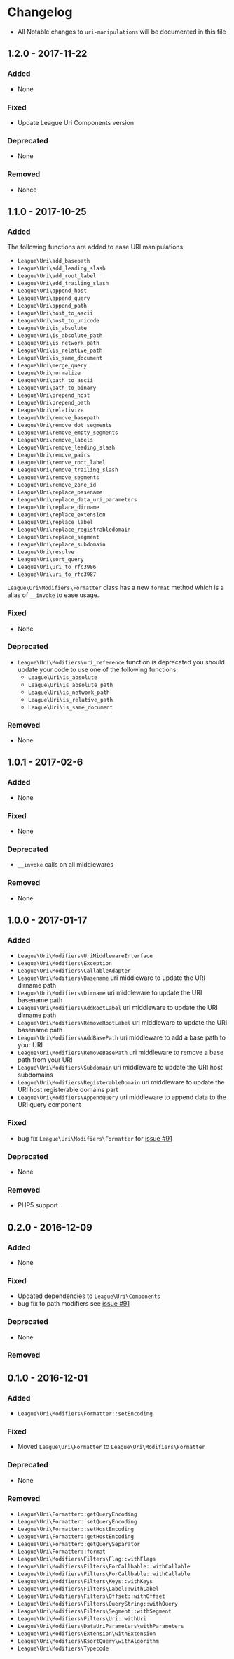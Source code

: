 # Changelog

- All Notable changes to `uri-manipulations` will be documented in this file

## 1.2.0 - 2017-11-22

### Added

- None

### Fixed

- Update League Uri Components version

### Deprecated

- None

### Removed

- Nonce

## 1.1.0 - 2017-10-25

### Added

The following functions are added to ease URI manipulations

- `League\Uri\add_basepath`
- `League\Uri\add_leading_slash`
- `League\Uri\add_root_label`
- `League\Uri\add_trailing_slash`
- `League\Uri\append_host`
- `League\Uri\append_query`
- `League\Uri\append_path`
- `League\Uri\host_to_ascii`
- `League\Uri\host_to_unicode`
- `League\Uri\is_absolute`
- `League\Uri\is_absolute_path`
- `League\Uri\is_network_path`
- `League\Uri\is_relative_path`
- `League\Uri\is_same_document`
- `League\Uri\merge_query`
- `League\Uri\normalize`
- `League\Uri\path_to_ascii`
- `League\Uri\path_to_binary`
- `League\Uri\prepend_host`
- `League\Uri\prepend_path`
- `League\Uri\relativize`
- `League\Uri\remove_basepath`
- `League\Uri\remove_dot_segments`
- `League\Uri\remove_empty_segments`
- `League\Uri\remove_labels`
- `League\Uri\remove_leading_slash`
- `League\Uri\remove_pairs`
- `League\Uri\remove_root_label`
- `League\Uri\remove_trailing_slash`
- `League\Uri\remove_segments`
- `League\Uri\remove_zone_id`
- `League\Uri\replace_basename`
- `League\Uri\replace_data_uri_parameters`
- `League\Uri\replace_dirname`
- `League\Uri\replace_extension`
- `League\Uri\replace_label`
- `League\Uri\replace_registrabledomain`
- `League\Uri\replace_segment`
- `League\Uri\replace_subdomain`
- `League\Uri\resolve`
- `League\Uri\sort_query`
- `League\Uri\uri_to_rfc3986`
- `League\Uri\uri_to_rfc3987`

`League\Uri\Modifiers\Formatter` class has a new `format` method which is a alias of `__invoke` to ease usage.

### Fixed

- None

### Deprecated

- `League\Uri\Modifiers\uri_reference` function is deprecated you should update your code to use one of the following functions:
    - `League\Uri\is_absolute`
    - `League\Uri\is_absolute_path`
    - `League\Uri\is_network_path`
    - `League\Uri\is_relative_path`
    - `League\Uri\is_same_document`

### Removed

- None

## 1.0.1 - 2017-02-6

### Added

- None

### Fixed

- None

### Deprecated

-  `__invoke` calls on all middlewares

### Removed

- None

## 1.0.0 - 2017-01-17

### Added

- `League\Uri\Modifiers\UriMiddlewareInterface`
- `League\Uri\Modifiers\Exception`
- `League\Uri\Modifiers\CallableAdapter`
- `League\Uri\Modifiers\Basename` uri middleware to update the URI dirname path
- `League\Uri\Modifiers\Dirname` uri middleware to update the URI basename path
- `League\Uri\Modifiers\AddRootLabel` uri middleware to update the URI dirname path
- `League\Uri\Modifiers\RemoveRootLabel` uri middleware to update the URI basename path
- `League\Uri\Modifiers\AddBasePath` uri middleware to add a base path to your URI
- `League\Uri\Modifiers\RemoveBasePath` uri middleware to remove a base path from your URI
- `League\Uri\Modifiers\Subdomain` uri middleware to update the URI host subdomains
- `League\Uri\Modifiers\RegisterableDomain` uri middleware to update the URI host registerable domains part
- `League\Uri\Modifiers\AppendQuery` uri middleware to append data to the URI query component

### Fixed

- bug fix `League\Uri\Modifiers\Formatter` for [issue #91](https://github.com/thephpleague/uri/issues/91)

### Deprecated

- None

### Removed

- PHP5 support

## 0.2.0 - 2016-12-09

### Added

- None

### Fixed

- Updated dependencies to `League\Uri\Components`
- bug fix to path modifiers see [issue #91](https://github.com/thephpleague/uri/issues/91)

### Deprecated

- None

### Removed

## 0.1.0 - 2016-12-01

### Added

- `League\Uri\Modifiers\Formatter::setEncoding`

### Fixed

- Moved `League\Uri\Formatter` to `League\Uri\Modifiers\Formatter`

### Deprecated

- None

### Removed

- `League\Uri\Formatter::getQueryEncoding`
- `League\Uri\Formatter::setQueryEncoding`
- `League\Uri\Formatter::setHostEncoding`
- `League\Uri\Formatter::getHostEncoding`
- `League\Uri\Formatter::getQuerySeparator`
- `League\Uri\Formatter::format`
- `League\Uri\Modifiers\Filters\Flag::withFlags`
- `League\Uri\Modifiers\Filters\ForCallbable::withCallable`
- `League\Uri\Modifiers\Filters\ForCallbable::withCallable`
- `League\Uri\Modifiers\Filters\Keys::withKeys`
- `League\Uri\Modifiers\Filters\Label::withLabel`
- `League\Uri\Modifiers\Filters\Offset::withOffset`
- `League\Uri\Modifiers\Filters\QueryString::withQuery`
- `League\Uri\Modifiers\Filters\Segment::withSegment`
- `League\Uri\Modifiers\Filters\Uri::withUri`
- `League\Uri\Modifiers\DataUriParameters\withParameters`
- `League\Uri\Modifiers\Extension\withExtension`
- `League\Uri\Modifiers\KsortQuery\withAlgorithm`
- `League\Uri\Modifiers\Typecode`
